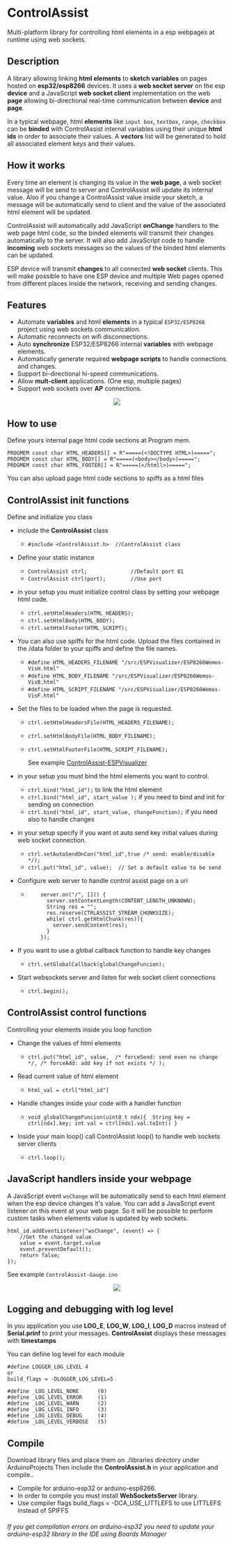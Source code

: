 # ControlAssist
Multi-platform library for controlling html elements in a esp webpages at runtime using web sockets.

## Description
A library allowing linking **html elements** to **sketch variables** on pages hosted on **esp32/esp8266** devices. It uses a **web socket server** on the esp **device** and a JavaScript **web socket client** implementation on the web **page** allowing bi-directional real-time communication between **device** and **page**.

In a typical webpage, html **elements** like ``input box``, ``textbox``, ``range``, ``checkbox`` can be **binded** with ControlAssist internal variables using their unique **html ids** in order to associate their values. A **vectors** list will be generated to hold all associated element keys and their values.

## How it works
Every time an element is changing its value in the **web page**, a web socket message will be send to server and ControlAssist will update its internal value. Also if you change a ControlAssist value inside your sketch, a message will be automatically send to client and the value of the associated html element will be updated.

ControlAssist will automatically add JavaScript **onChange** handlers to the web page html code, so the binded elements will transmit their changes automatically to the server. It will also add JavaScript code to handle **incoming** web sockets messages so the values of the binded html elements can be updated.

ESP device will transmit **changes** to all connected **web socket** clients. This will make possible to have one ESP device and multiple Web pages opened from different places inside the network, receiving and sending changes.

## Features
* Automate **variables** and html **elements** in a typical ``ESP32/ESP8266`` project using web sockets communication.
* Automatic reconnects on wifi disconnections.
* Auto **synchronize** ESP32/ESP8266 internal **variables** with webpage elements.
* Automatically generate required **webpage scripts** to handle connections and changes.
* Support bi-directional hi-speed communications.
* Allow **mult-client** applications. (One esp, multiple pages)
* Support web sockets over **AP** connections.


<p align="center">
  <img src="docs/scope.png">
</p>

## How to use
Define yours internal page html code sections at Program mem.

```
PROGMEM const char HTML_HEADERS[] = R"=====(<!DOCTYPE HTML>)=====";
PROGMEM const char HTML_BODY[] = R"=====(<body></body>)=====";
PROGMEM const char HTML_FOOTER[] = R"=====(</htmll>)=====";
```
You can also upload page html code sections to spiffs as a html files

## ControlAssist init functions
Define and initialize you class
+ include the **ControlAssist**  class
  - `#include <ControlAssist.h>  //ControlAssist class`

+ Define your static instance
  - `ControlAssist ctrl;              //Default port 81 `
  - `ControlAssist ctrl(port);        //Use port `

+ in your setup you must initialize control class by setting your webpage html code.
  - `ctrl.setHtmlHeaders(HTML_HEADERS);`
  - `ctrl.setHtmlBody(HTML_BODY);`
  - `ctrl.setHtmlFooter(HTML_SCRIPT);`

+ You can also use spiffs for the html code. Upload the files contained in the /data folder to your spiffs and define the file names.
  - `#define HTML_HEADERS_FILENAME "/src/ESPVisualizer/ESP8266Wemos-VisH.html"`
  - `#define HTML_BODY_FILENAME "/src/ESPVisualizer/ESP8266Wemos-VisB.html"`
  - `#define HTML_SCRIPT_FILENAME "/src/ESPVisualizer/ESP8266Wemos-VisF.html"`

+ Set the files to be loaded when the page is requested.
  - `ctrl.setHtmlHeadersFile(HTML_HEADERS_FILENAME);`
  - `ctrl.setHtmlBodyFile(HTML_BODY_FILENAME);`
  - `ctrl.setHtmlFooterFile(HTML_SCRIPT_FILENAME);`

     See example <a href="examples/ControlAssist-ESPVisualizer">ControlAssist-ESPVisualizer</a>

+ in your setup you must bind the html elements you want to control.
  - `ctrl.bind("html_id");` to link the html element
  - `ctrl.bind("html_id", start_value );` if you need to bind and init for sending on connection
  - `ctrl.bind("html_id", start_value, changeFunction);` if you need also to handle changes

+ in your setup specify if you want ot auto send key initial values during web socket connection.
  - `ctrl.setAutoSendOnCon("html_id",true /* send: enable/disable */);`
  - `ctrl.put("html_id", value);  // Set a default value to be send`

+ Configure web server to handle control assist page on a uri
  - ``` // Setup webserver
        server.on("/", []() {
          server.setContentLength(CONTENT_LENGTH_UNKNOWN);
          String res = "";
          res.reserve(CTRLASSIST_STREAM_CHUNKSIZE);
          while( ctrl.getHtmlChunk(res)){
            server.sendContent(res);
          }
        });
    ```

+ If you want to use a global callback function to handle key changes
  - `ctrl.setGlobalCallback(globalChangeFuncion);`


+ Start websockets server and listen for web socket client connections
  - `ctrl.begin();`


## ControlAssist control functions
Controlling your elements inside you loop function

+ Change the values of html elements
  - `ctrl.put("html_id", value,  /* forceSend: send even no change */, /* forceAdd: add key if not exists */ );`

+ Read current value of html element
  - `html_val = ctrl["html_id"]`

+ Handle changes inside your code with a handler function
  - `void globalChangeFuncion(uint8_t ndx){  String key = ctrl[ndx].key; int val = ctrl[ndx].val.toInt() }`

+ Inside your main loop() call ControlAssist loop() to handle web sockets server clients
  - `ctrl.loop();`


## JavaScript handlers inside your webpage
A JavaScript event ``wsChange`` will be automatically send to each html element when the esp device changes it's value. You can add a JavaScript event listener on this event at your web page. So it will be possible to perform custom tasks when elements value is updated by web sockets.

```
html_id.addEventListener("wsChange", (event) => {
    //Get the changed value
    value = event.target.value
    event.preventDefault();
    return false;
});
```
See example ``ControlAssist-Gauge.ino``

<p align="center">
  <img src="docs/gauge.png">
</p>

## Logging and debugging with log level
In you application you use **LOG_E**, **LOG_W**, **LOG_I**, **LOG_D** macros instead of **Serial.prinf** to print your messages. **ControlAssist** displays these messages with **timestamps**

You can define log level for each module
```
#define LOGGER_LOG_LEVEL 4
or
build_flags = -DLOGGER_LOG_LEVEL=5
```
```
#define _LOG_LEVEL_NONE      (0)
#define _LOG_LEVEL_ERROR     (1)
#define _LOG_LEVEL_WARN      (2)
#define _LOG_LEVEL_INFO      (3)
#define _LOG_LEVEL_DEBUG     (4)
#define _LOG_LEVEL_VERBOSE   (5)
```

## Compile
Download library files and place them on ./libraries directory under ArduinoProjects
Then include the **ControlAssist.h** in your application and compile..

+ Compile for arduino-esp32 or arduino-esp8266.
+ In order to compile you must install **WebSocketsServer** library.
+ Use compiler flags build_flags = -DCA_USE_LITTLEFS to use LITTLEFS instead of SPIFFS


###### If you get compilation errors on arduino-esp32 you need to update your arduino-esp32 library in the IDE using Boards Manager


